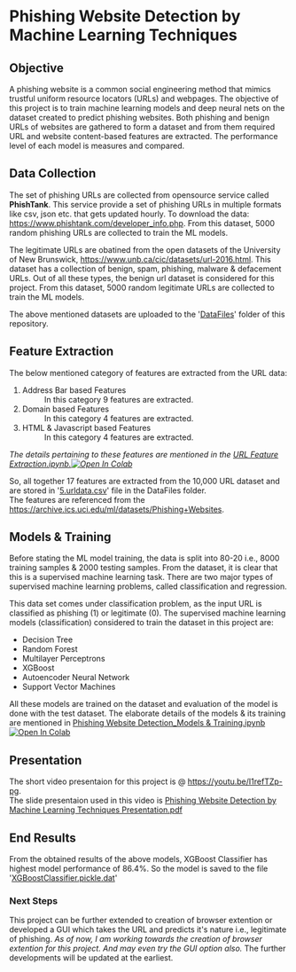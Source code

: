 # Phishing Website Detection by Machine Learning Techniques

## Objective
A phishing website is a common social engineering method that mimics trustful uniform resource locators (URLs) and webpages. The objective of this project is to train machine learning models and deep neural nets on the dataset created to predict phishing websites. Both phishing and benign URLs of websites are gathered to form a dataset and from them required URL and website content-based features are extracted. The performance level of each model is measures and compared.

## Data Collection
The set of phishing URLs are collected from opensource service called **PhishTank**. This service provide a set of phishing URLs in multiple formats like csv, json etc. that gets updated hourly. To download the data: https://www.phishtank.com/developer_info.php. From this dataset, 5000 random phishing URLs are collected to train the ML models.

The legitimate URLs are obatined from the open datasets of the University of New Brunswick, https://www.unb.ca/cic/datasets/url-2016.html. This dataset has a collection of benign, spam, phishing, malware & defacement URLs. Out of all these types, the benign url dataset is considered for this project. From this dataset, 5000 random legitimate URLs are collected to train the ML models.

The above mentioned datasets are uploaded to the '[DataFiles](https://github.com/prashantc424/Phishing-Website-Detection-by-Machine-Learning-Techniques-master/tree/main/DataFiles)' folder of this repository.

## Feature Extraction
The below mentioned category of features are extracted from the URL data:

1.   Address Bar based Features <br>
          &nbsp;&nbsp;&nbsp;&nbsp;&nbsp;&nbsp;&nbsp;&nbsp;&nbsp;&nbsp;In this category 9 features are extracted.
2.   Domain based Features<br>
          &nbsp;&nbsp;&nbsp;&nbsp;&nbsp;&nbsp;&nbsp;&nbsp;&nbsp;&nbsp;In this category 4 features are extracted.
3.   HTML & Javascript based Features<br>
          &nbsp;&nbsp;&nbsp;&nbsp;&nbsp;&nbsp;&nbsp;&nbsp;&nbsp;&nbsp;In this category 4 features are extracted.

*The details pertaining to these features are mentioned in the [URL Feature Extraction.ipynb.](https://github.com/prashantc424/Phishing-Website-Detection-by-Machine-Learning-Techniques-master/blob/main/URL%20Feature%20Extraction.ipynb)[![Open In Colab](https://colab.research.google.com/assets/colab-badge.svg)](https://colab.research.google.com/github.com/prashantc424/Phishing-Website-Detection-by-Machine-Learning-Techniques-master/edit/main/README.md)*

So, all together 17 features are extracted from the 10,000 URL dataset and are stored in '[5.urldata.csv](https://github.com/prashantc424/Phishing-Website-Detection-by-Machine-Learning-Techniques-master/blob/main/DataFiles/5.urldata.csv)' file in the DataFiles folder.<br>
The features are referenced from the https://archive.ics.uci.edu/ml/datasets/Phishing+Websites.

## Models & Training

Before stating the ML model training, the data is split into 80-20 i.e., 8000 training samples & 2000 testing samples. From the dataset, it is clear that this is a supervised machine learning task. There are two major types of supervised machine learning problems, called classification and regression.

This data set comes under classification problem, as the input URL is classified as phishing (1) or legitimate (0). The supervised machine learning models (classification) considered to train the dataset in this project are:

* Decision Tree
* Random Forest
* Multilayer Perceptrons
* XGBoost
* Autoencoder Neural Network
* Support Vector Machines

All these models are trained on the dataset and evaluation of the model is done with the test dataset. The elaborate details of the models & its training are mentioned in [Phishing Website Detection_Models & Training.ipynb](https://github.com/prashantc424/Phishing-Website-Detection-by-Machine-Learning-Techniques-master/blob/main/Phishing%20Website%20Detection_Models%20%26%20Training.ipynb)[![Open In Colab](https://colab.research.google.com/assets/colab-badge.svg)](https://colab.research.google.com/github.com/prashantc424/Phishing-Website-Detection-by-Machine-Learning-Techniques-master/blob/main/Phishing%20Website%20Detection_Models%20%26%20Training.ipynb)

## Presentation

The short video presentaion for this project is @ https://youtu.be/I1refTZp-pg. <br>
The slide presentaion used in this video is [Phishing Website Detection by Machine Learning Techniques Presentation.pdf](https://github.com/prashantc424/Phishing-Website-Detection-by-Machine-Learning-Techniques-master/blob/main/Phishing%20Website%20Detection%20by%20Machine%20Learning%20Techniques%20Presentation.pptx)

## End Results
From the obtained results of the above models, XGBoost Classifier has highest model performance of 86.4%. So the model is saved to the file '[XGBoostClassifier.pickle.dat](https://github.com/prashantc424/Phishing-Website-Detection-by-Machine-Learning-Techniques-master/blob/main/XGBoostClassifier.pickle.dat)'

### Next Steps

This project can be further extended to creation of browser extention or developed a GUI which takes the URL and predicts it's nature i.e., legitimate of phishing. *As of now, I am working towards the creation of browser extention for this project. And may even try the GUI option also.* The further developments will be updated at the earliest. 
